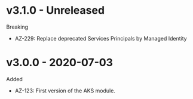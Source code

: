 # v3.1.0 - Unreleased

Breaking
  * AZ-229: Replace deprecated Services Principals by Managed Identity

# v3.0.0 - 2020-07-03

Added
  * AZ-123: First version of the AKS module.

